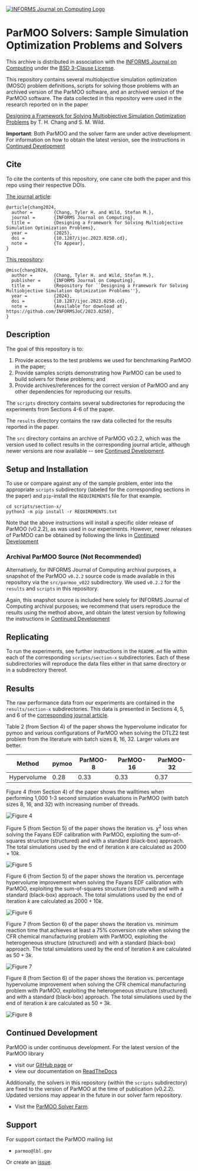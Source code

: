 [![INFORMS Journal on Computing Logo](https://INFORMSJoC.github.io/logos/INFORMS_Journal_on_Computing_Header.jpg)](https://pubsonline.informs.org/journal/ijoc)

# ParMOO Solvers: Sample Simulation Optimization Problems and Solvers

This archive is distributed in association with the [INFORMS Journal on
Computing](https://pubsonline.informs.org/journal/ijoc) under the [BSD
3-Clause License](LICENSE).

This repository contains several multiobjective simulation optimization (MOSO)
problem definitions, scripts for solving those problems with an archived
version of the ParMOO software, and an archived version of the ParMOO software.
The data collected in this repository were used in the research reported on in
the paper

[Designing a Framework for Solving Multiobjective Simulation Optimization
Problems](https://doi.org/10.1287/ijoc.2023.0250) by T. H. Chang and S. M. Wild.

**Important**:  Both ParMOO and the solver farm are under active development.
For information on how to obtain the latest version, see the instructions in
[Continued Development](https://github.com/INFORMSJoC/2023.0250?tab=readme-ov-file#continued-development)

## Cite

To cite the contents of this repository, one cane cite both the paper and this
repo using their respective DOIs.

[The journal article](https://doi.org/10.1287/ijoc.2023.0250):

```
@article{chang2024,
  author =        {Chang, Tyler H. and Wild, Stefan M.},
  journal =       {INFORMS Journal on Computing},
  title =         {Designing a Framework for Solving Multiobjective Simulation Optimization Problems},
  year =          {2025},
  doi =           {10.1287/ijoc.2023.0250.cd},
  note =          {To Appear},
}
```

[This repository](https://doi.org/10.1287/ijoc.2023.0250.cd):

```
@misc{chang2024,
  author =        {Chang, Tyler H. and Wild, Stefan M.},
  publisher =     {INFORMS Journal on Computing},
  title =         {Repository for ``Designing a Framework for Solving Multiobjective Simulation Optimization Problems''},
  year =          {2024},
  doi =           {10.1287/ijoc.2023.0250.cd},
  note =          {Available for download at https://github.com/INFORMSJoC/2023.0250},
}
```

## Description

The goal of this repository is to:

 1) Provide access to the test problems we used for benchmarking ParMOO in the
    paper;
 2) Provide samples scripts demonstrating how ParMOO can be used to build
    solvers for these problems; and
 3) Provide archives/references for the correct version of ParMOO and any other
    dependencies for reproducing our results.

The `scripts` directory contains several subdirectories for reproducing the
experiments from Sections 4-6 of the paper.

The `results` directory contains the raw data collected for the results
reported in the paper.

The `src` directory contains an archive of ParMOO v0.2.2, which was the version
used to collect results in the corresponding journal article, although newer
versions are now available -- see
[Continued Development](https://github.com/INFORMSJoC/2023.0250?tab=readme-ov-file#continued-development).

## Setup and Installation

To use or compare against any of the sample problem, enter into the
appropriate `scripts` subdirectory (labeled for the corresponding sections in
the paper) and ``pip``-install the ``REQUIREMENTS``
file for that example.

```
cd scripts/section-x/
python3 -m pip install -r REQUIREMENTS.txt
```

Note that the above instructions will install a specific older release of
ParMOO (v0.2.2), as was used in our experiments.  However, newer releases of
ParMOO can be obtained by following the links in
[Continued Development](https://github.com/INFORMSJoC/2023.0250?tab=readme-ov-file#continued-development)

### Archival ParMOO Source (Not Recommended)

Alternatively, for INFORMS Journal of Computing archival purposes, a snapshot
of the ParMOO ``v0.2.2`` source code is made available in this repository via
the `src/parmoo_v022` subdirectory.  We used ``v0.2.2`` for the ``results`` and
``scripts`` in this repository.

Again, this snapshot source is included here solely for INFORMS Journal of
Computing archival purposes; we recommend that users reproduce the results
using the method above, and obtain the latest version by following the
instructions in
[Continued Development](https://github.com/INFORMSJoC/2023.0250?tab=readme-ov-file#continued-development)

## Replicating

To run the experiments, see further instructions in the `README.md` file within
each of the corresponding `scripts/section-x` subdirectories.  Each of these
subdirectories will reproduce the data files either in that same directory or
in a subdirectory thereof.

## Results

The raw performance data from our experiments are contained in the
`results/section-x` subdirectories.  This data is presented in Sections 4, 5,
and 6 of the
[corresponding journal article](https://doi.org/10.1287/ijoc.2023.0250).

Table 2 (from Section 4) of the paper shows the hypervolume indicator for pymoo
and various configurations of ParMOO when solving the DTLZ2 test problem from
the literature with batch sizes 8, 16, 32. Larger values are better.

|Method      | pymoo | ParMOO-8 | ParMOO-16 | ParMOO-32 |
|------------|-------|----------|-----------|-----------|
|Hypervolume | 0.28  | 0.33     | 0.33      | 0.37      |

Figure 4 (from Section 4) of the paper shows the walltimes when performing
1,000 1-3 second simulation evaluations in ParMOO (with batch sizes 8, 16, and
32) with increasing number of threads.

![Figure 4](results/section-4/plots/dtlz2_walltimes.png)

Figure 5 (from Section 5) of the paper shows the iteration vs. $\chi^2$ loss
when solving the Fayans EDF calibration with ParMOO, exploiting the
sum-of-squares structure (structured) and with a standard (black-box) approach.
The total simulations used by the end of iteration $k$ are calculated as
$2000 + 10k$.

![Figure 5](results/section-5/plots/fayans_chisquared_convergence.png)

Figure 6 (from Section 5) of the paper shows the iteration vs. percentage
hypervolume improvement when solving the Fayans EDF calibration with ParMOO,
exploiting the sum-of-squares structure (structured) and with a standard
(black-box) approach. The total simulations used by the end of iteration $k$
are calculated as $2000 + 10k$.

![Figure 6](results/section-5/plots/fayans_hypervol_convergence.png)

Figure 7 (from Section 6) of the paper shows the iteration vs. minimum reaction
time that achieves at least a 75% conversion rate when solving the CFR chemical
manufacturing problem with ParMOO, exploiting the heterogeneous structure
(structured) and with a standard (black-box) approach. The total simulations
used by the end of iteration $k$ are calculated as $50 + 3k$.

![Figure 7](results/section-6/plots/cfr_reactiontime_convergence.png)

Figure 8 (from Section 6) of the paper shows the iteration vs. percentage
hypervolume improvement when solving the CFR chemical manufacturing problem
with ParMOO, exploiting the heterogeneous structure (structured) and with a
standard (black-box) approach. The total simulations used by the end of
iteration $k$ are calculated as $50 + 3k$.

![Figure 8](results/section-6/plots/cfr_hypervol_convergence.png)

## Continued Development

ParMOO is under continuous development.  For the latest version of the ParMOO
library

 * visit our [GitHub page](https://github.com/parmoo/parmoo) or
 * view our documentation on [ReadTheDocs](https://parmoo.readthedocs.org)

Additionally, the solvers in this repository (within the `scripts`
subdirectory) are fixed to the version of ParMOO at the time of publication
(v0.2.2). Updated versions may appear in the future in our solver farm
repository.

 * Visit the [ParMOO Solver Farm](https://github.com/parmoo/parmoo-solver-farm).

## Support

For support contact the ParMOO mailing list

 * ``parmoo@lbl.gov``

Or create an [issue](https://github.com/parmoo/parmoo/issues/new).

